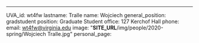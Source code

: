 ---
UVA_id: wt4fw
lastname: Tralle
name: Wojciech
general_position: gradstudent
position: Graduate Student
office: 127 Kerchof Hall
phone: 
email: wt4fw@virginia.edu
image: "__SITE_URL__/img/people/2020-spring/Wojciech Tralle.jpg"
personal_page:



